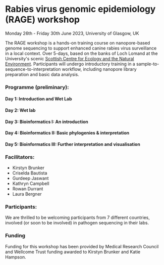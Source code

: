 # Rabies virus genomic epidemiology (RAGE) workshop

Monday 26th - Friday 30th June 2023, University of Glasgow, UK

The RAGE workshop is a hands-on training course on nanopore-based genome sequencing to support enhanced canine rabies virus surveillance in a local context. Over 5-days, based on the banks of Loch Lomand at the University's scenic [Scottish Centre for Ecology and the Natural Environment](https://www.gla.ac.uk/research/az/scene/). Participants will undergo introductory training in  a sample-to-sequence-to-interpretation workflow, including nanopore library preparation and basic data analysis. 

### Programme (preliminary):

#### Day 1: Introduction and Wet Lab
#### Day 2: Wet lab
#### Day 3: Bioinformatics I: An introduction
#### Day 4: Bioinformatics II: Basic phylogenies & interpretation
#### Day 5: Bioinformatics III: Further interpretation and visualisation

### Facilitators:

* Kirstyn Brunker
* Criselda Bautista
* Gurdeep Jaswant
* Kathryn Campbell
* Rowan Durrant
* Laura Bergner

### Participants:
We are thrilled to be welcoming participants from 7 different countries, involved (or soon to be involved) in pathogen sequencing in their labs. 

### Funding
Funding for this workshop has been provided by Medical Research Council and Wellcome Trust funding awarded to Kirstyn Brunker and Katie Hampson.
